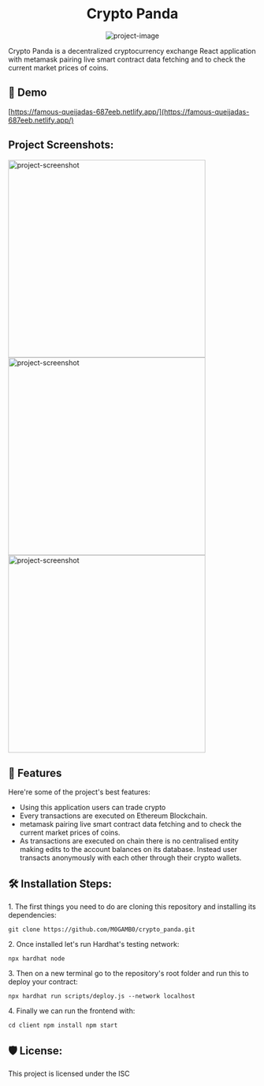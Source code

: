<h1 align="center" id="title">Crypto Panda</h1>

<p align="center"><img src="https://socialify.git.ci/M0GAMB0/crypto_panda/image?font=KoHo&amp;name=1&amp;owner=1&amp;pattern=Solid&amp;theme=Light" alt="project-image"></p>

<p id="description">Crypto Panda is a decentralized cryptocurrency exchange React application with metamask pairing live smart contract data fetching and to check the current market prices of coins.</p>

<h2>🚀 Demo</h2>

[https://famous-queijadas-687eeb.netlify.app/](https://famous-queijadas-687eeb.netlify.app/)

<h2>Project Screenshots:</h2>

<img src="https://i.pinimg.com/originals/87/5c/94/875c941631be00056a8c77d906e87033.jpg" alt="project-screenshot" width="400" height="400/">

<img src="https://i.pinimg.com/originals/4e/f2/28/4ef228e0ef3c19ccc138f21d5fdea0f0.jpg" alt="project-screenshot" width="400" height="400/">

<img src="https://i.pinimg.com/originals/2f/c9/f5/2fc9f535a0559fda1083abacafdc7e40.jpg" alt="project-screenshot" width="400" height="400/">

  
  
<h2>🧐 Features</h2>

Here're some of the project's best features:

*   Using this application users can trade crypto
*   Every transactions are executed on Ethereum Blockchain.
*   metamask pairing live smart contract data fetching and to check the current market prices of coins.
*   As transactions are executed on chain there is no centralised entity making edits to the account balances on its database. Instead user transacts anonymously with each other through their crypto wallets.

<h2>🛠️ Installation Steps:</h2>

<p>1. The first things you need to do are cloning this repository and installing its dependencies:</p>

```
git clone https://github.com/M0GAMB0/crypto_panda.git
```

<p>2. Once installed let's run Hardhat's testing network:</p>

```
npx hardhat node
```

<p>3. Then on a new terminal go to the repository's root folder and run this to deploy your contract:</p>

```
npx hardhat run scripts/deploy.js --network localhost
```

<p>4. Finally we can run the frontend with:</p>

```
cd client npm install npm start
```

<h2>🛡️ License:</h2>

This project is licensed under the ISC
